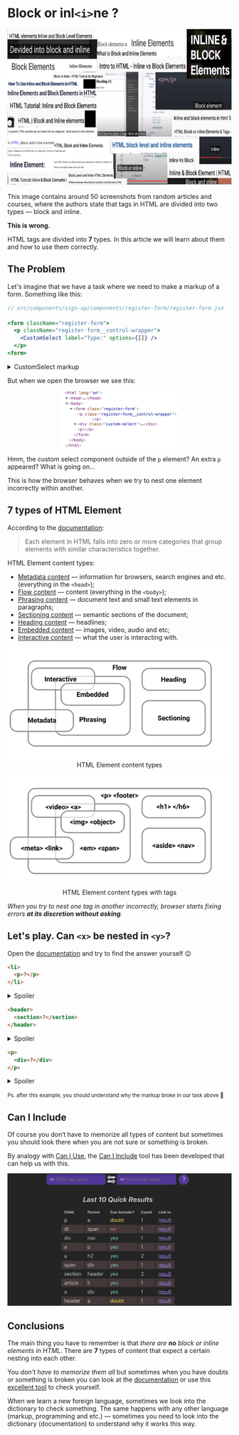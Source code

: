 # Block or inl`<i>`ne ?

<p align="center">
  <img src="./img/lie.jpg" width="750" height="350" alt="Random courses titles">
</p>

This image contains around 50 screenshots from random articles and courses, where the authors state that tags in HTML are divided into two types — block and inline.

**This is wrong.**

HTML tags are divided into **7** types. In this article we will learn about them and how to use them correctly.

## The Problem

Let's imagine that we have a task where we need to make a markup of a form. Something like this:

```jsx
// src/components/sign-up/components/register-form/register-form.jsx

<form className="register-form">
  <p className="register-form__control-wrapper">
    <CustomSelect label="Type:" options={[]} />
  </p>
<form>
```

<details>
  <summary>CustomSelect markup</summary>

  ```jsx
    // src/components/common/custom-select/custom-select.jsx

    const CustomSelect = ({ label, options }) => (
      <div className="custom-select">
        <label className="custom-select__label">
          {label}
          <select className="custom-select__control">
            {options.map((it) => (
              <option value={it.value}>{it.label}</option>
            ))}
          </select>
        </label>
      </div>
    );
  ```
</details>

But when we open the browser we see this:

<p align="center">
  <img src="./img/invalid-markup.jpg" alt="Invalid markup">
</p>

Hmm, the custom select component outside of the `p` element? An extra `p` appeared? What is going on...

This is how the browser behaves when we try to nest one element incorrectly within another.

## 7 types of HTML Element

According to the [documentation](https://html.spec.whatwg.org/multipage/dom.html#kinds-of-content):

> Each element in HTML falls into zero or more categories that group elements with similar characteristics together.

HTML Element content types:

- [Metadata content](https://html.spec.whatwg.org/multipage/dom.html#metadata-content-2)  — information for browsers, search engines and etc. (everything in the `<head>`);
- [Flow content](https://html.spec.whatwg.org/multipage/dom.html#flow-content-2) — content (everything in the `<body>`);
- [Phrasing content](https://html.spec.whatwg.org/multipage/dom.html#phrasing-content-2) — document text and small text elements in paragraphs;
- [Sectioning content](https://html.spec.whatwg.org/multipage/dom.html#sectioning-content-2) — semantic sections of the document;
- [Heading content](https://html.spec.whatwg.org/multipage/dom.html#heading-content-2) — headlines;
- [Embedded content](https://html.spec.whatwg.org/multipage/dom.html#embedded-content-category) — images, video, audio and etc;
- [Interactive content](https://html.spec.whatwg.org/multipage/dom.html#interactive-content-2) — what the user is interacting with.

<p align="center">
  <img src="./img/htm-content-type.jpg" alt="html content types">
  <br>
  <span>HTML Element content types</span>
</p>

<p align="center">
  <img src="./img/htm-element-content-type.jpg" alt="html content types">
  <br>
  <span>HTML Element content types with tags</span>
</p>

*When you try to nest one tag in another incorrectly, browser starts fixing errors **at its discretion without asking**.*

## Let's play. Can `<x>` be nested in `<y>`?

Open the [documentation](https://html.spec.whatwg.org/multipage/semantics.html#semantics) and try to find the answer yourself 😉

```html
<li>
  <p>?</p>
</li>
```

<details>
  <summary>Spoiler</summary>

  **Yes, you can!**

  [The `li` element](https://html.spec.whatwg.org/multipage/grouping-content.html#the-li-element) content model — `flow content`.

  [The `p` element](https://html.spec.whatwg.org/multipage/grouping-content.html#the-p-element) categories — `flow content`, `palpable content`.

</details>

```html
<header>
  <section>?</section>
</header>
```

<details>
  <summary>Spoiler</summary>

  **Yes, you can!**

  [The `header` element](https://html.spec.whatwg.org/multipage/sections.html#the-header-element) content model — `flow content`, but with no `header` or `footer` element descendants.

  [The `section` element](https://html.spec.whatwg.org/multipage/sections.html#the-section-element) categories — `flow content`, `sectioning content`, `palpable content`.

</details>

```html
<p>
  <div>?</div>
</p>
```

<details>
  <summary>Spoiler</summary>

  **No, you can't!**

  [The `p` element](https://html.spec.whatwg.org/multipage/grouping-content.html#the-p-element) content model — `phrasing content`.

  [The `div` element](https://html.spec.whatwg.org/multipage/grouping-content.html#the-div-element) categories — `flow content`, `palpable content`.

</details>


<small>Ps. after this example, you should understand why the markup broke in our task above 🙂 </small>
## Can I Include

Of course you don’t have to memorize all types of content but sometimes you should look there when you are not sure or something is broken.

By analogy with [Can I Use](https://caniuse.com/), the [Can I Include](https://caninclude.glitch.me/) tool has been developed that can help us with this.

<p align="center">
  <img src="./img/can-i-include.jpg" alt="Can I include">
</p>

## Conclusions

The main thing you have to remember is that *there are **no** block or inline elements in HTML*. There are **7** types of content that expect a certain nesting into each other.

You *don't have to memorize them all* but sometimes when you have doubts or something is broken you can look at the [documentation](https://html.spec.whatwg.org/multipage/dom.html#kinds-of-content) or use this [excellent tool](https://caninclude.glitch.me/) to check yourself.

When we learn a new foreign language, sometimes we look into the dictionary to check something. The same happens with any other language (markup, programming and etc.) — sometimes you need to look into the dictionary (documentation) to understand why it works this way.

